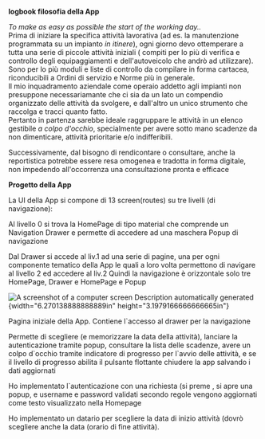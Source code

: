 **logbook filosofia della App**

*To make as easy as possible the start of the working day..*\
Prima di iniziare la specifica attività lavorativa (ad es. la
manutenzione programmata su un impianto *in itinere*), ogni giorno devo
ottemperare a tutta una serie di piccole attività iniziali ( compiti per
lo più di verifica e controllo degli equipaggiamenti e dell\'autoveicolo
che andrò ad utilizzare).\
Sono per lo più moduli e liste di controllo da compilare in forma
cartacea, riconducibili a Ordini di servizio e Norme più in generale.\
Il mio inquadramento aziendale come operaio addetto agli impianti non
presuppone necessariamante che ci sia da un lato un compendio
organizzato delle attività da svolgere, e dall\'altro un unico strumento
che raccolga e tracci quanto fatto.\
Pertanto in partenza sarebbe ideale raggruppare le attività in un elenco
gestibile *a colpo d\'occhio*, specialmente per avere sotto mano
scadenze da non dimenticare, attività prioritarie e/o indifferibili.

Successivamente, dal bisogno di rendicontare o consultare, anche la
reportistica potrebbe essere resa omogenea e tradotta in forma digitale,
non impedendo all\'occorrenza una consultazione pronta e efficace

**Progetto della App**

La UI della App si compone di 13 screen(routes) su tre livelli (di
navigazione):

Al livello 0 si trova la HomePage di tipo material che comprende un
Navigation Drawer e permette di accedere ad una maschera Popup di
navigazione

Dal Drawer si accede al liv.1 ad una serie di pagine, una per ogni
componente tematico della App le quali a loro volta permettono di
navigare al livello 2 ed accedere al liv.2 Quindi la navigazione è
orizzontale solo tre HomePage, Drawer e HomePage e Popup

![A screenshot of a computer screen Description automatically
generated](media/image1.png){width="6.270138888888889in"
height="3.1979166666666665in"}

Pagina iniziale della App. Contiene l\`accesso al drawer per la
navigazione

Permette di scegliere (e memorizzare la data della attività), lanciare
la autenticazione tramite popup, consultare la lista delle scadenze,
avere un colpo d\`occhio tramite indicatore di progresso per l\`avvio
delle attività, e se il livello di progresso abilita il pulsante
flottante chiudere la app salvando i dati aggiornati

Ho implementato l\`autenticazione con una richiesta (si preme , si apre
una popup, e username e password validati secondo regole vengono
aggiornati come testo visualizzato nella Homepage

Ho implementato un datario per scegliere la data di inizio attività
(dovrò scegliere anche la data (orario di fine attività).
